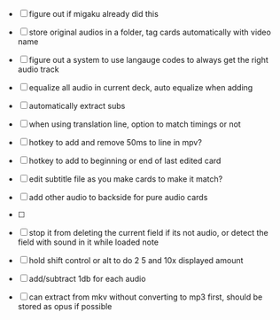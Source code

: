 - [ ] figure out if migaku already did this
- [ ] store original audios in a folder, tag cards automatically with video name
- [ ] figure out a system to use langauge codes to always get the right audio track
- [ ] equalize all audio in current deck, auto equalize when adding
- [ ] automatically extract subs
- [ ] when using translation line, option to match timings or not
- [ ] hotkey to add and remove 50ms to line in mpv?
- [ ] hotkey to add to beginning or end of last edited card
- [ ] edit subtitle file as you make cards to make it match?
- [ ] add other audio to backside for pure audio cards
- [ ] 

- [ ] stop it from deleting the current field if its not audio, or detect the field with sound in it while loaded note
- [ ] hold shift control or alt to do 2 5 and 10x displayed amount
- [ ] add/subtract 1db for each audio
- [ ] can extract from mkv without converting to mp3 first, should be stored as opus if possible
